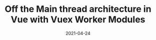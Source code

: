 ---
type: talk
date: 2021-04-24
slug: /talks/off-main-thread-vuex-worker-modules
tags:
- Vue
- Vuex
- Web Workers
title: "Off the Main thread architecture in Vue with Vuex Worker Modules"
description: Modern web frameworks and architecture heavily relies on the main/ui thread and any expensive computation done with Javascript can block the main thread causing slow pages, unresponsive feedbacks and lagging. In this talk we'll explore ways we can optimize our vue applications with best practices and utilising available options to spawn web workers to offload task off from the main thread.
event: "VueBLR"
event_link: https://sosc.org.in
event_image: ./event.png
cover_image: ./worker-cover.png
place: 'Remote'
video_id: yhHZrZ4N67E
published: true
---